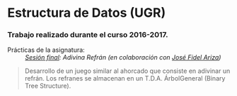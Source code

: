 # Estructura de Datos (UGR)
### Trabajo realizado durante el curso 2016-2017.
<dl>
  <dt>Prácticas de la asignatura:</dt>
  <dd></dd>
  <dd><em><a href="https://github.com/juanjeeeh/UGR_Estructura-Datos/tree/master/P5/adivina">Sesión final</a>: Adivina Refrán (en colaboración con <a href="https://github.com/sefi97">José Fidel Ariza</a>)</em></dd>
  <blockquote>
  Desarrollo de un juego similar al ahorcado que consiste en adivinar un refrán.
  Los refranes se almacenan en un T.D.A. ÁrbolGeneral (Binary Tree Structure).
  </blockquote>
</dl>
